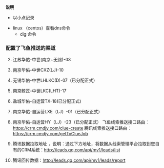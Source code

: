 **说明**
- 以小点记录

+ linux （centos）查看dns命令
	+ dig 命令

### 配置了飞鱼推送的渠道
2. 江苏华佑-中世(南京+无锡)-03
3. 南京华佑-中世CXZ(LJ)-10
4. 无锡华佑-中世LHLKC(D)-07（已分配正式）
5. 南京鲸匠-中世LKC(LHT)-17
6. 盐城华佑-自运营TX-18(已分配正式)
7. 南京华佑-自运营LXE（LJ）-01（已分配正式）
8. 南京华佑-自运营HY（LJ）-23（已分配正式）
飞鱼线索推送接口路由：https://crm.cmdjy.com/clue-create
腾讯线索推送接口路由：https://crm.cmdjy.com/getTxClueJob

2. 腾讯数据拉取地址 ，说明：通过下方地址，将数据从线索管理平台拉取到您自有的CRM系统：http://leads.qq.com/api/mv1/leads/list
3. 腾讯回传数据：http://leads.qq.com/api/mv1/leads/report